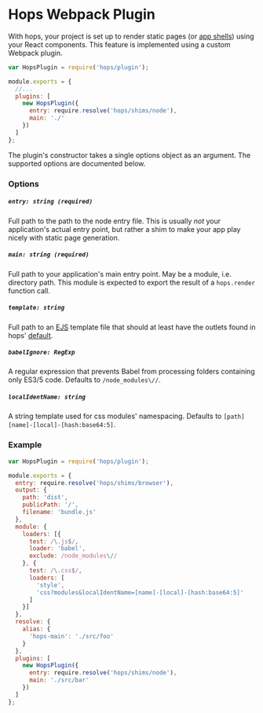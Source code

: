 
# Hops Webpack Plugin

With hops, your project is set up to render static pages (or [app shells](https://www.youtube.com/watch?v=m2tvYGCdOzs)) using your React components. This feature is implemented using a custom Webpack plugin.

```javascript
var HopsPlugin = require('hops/plugin');

module.exports = {
  //...
  plugins: [
    new HopsPlugin({
      entry: require.resolve('hops/shims/node'),
      main: './'
    })
  ]
};
```

The plugin's constructor takes a single options object as an argument. The supported options are documented below.


### Options

##### `entry: string (required)`

Full path to the path to the node entry file. This is usually *not* your application's actual entry point, but rather a shim to make your app play nicely with static page generation.

##### `main: string (required)`

Full path to your application's main entry point. May be a module, i.e. directory path. This module is expected to export the result of a `hops.render` function call.

##### `template: string`

Full path to an [EJS](http://ejs.co) template file that should at least have the outlets found in hops' [default](https://github.com/xing/hops/blob/master/plugin/template.ejs).

##### `babelIgnore: RegExp`

A regular expression that prevents Babel from processing folders containing only ES3/5 code. Defaults to `/node_modules\//`.

##### `localIdentName: string`

A string template used for css modules' namespacing. Defaults to `[path][name]-[local]-[hash:base64:5]`.


### Example

```javascript
var HopsPlugin = require('hops/plugin');

module.exports = {
  entry: require.resolve('hops/shims/browser'),
  output: {
    path: 'dist',
    publicPath: '/',
    filename: 'bundle.js'
  },
  module: {
    loaders: [{
      test: /\.js$/,
      loader: 'babel',
      exclude: /node_modules\//
    }, {
      test: /\.css$/,
      loaders: [
        'style',
        'css?modules&localIdentName=[name]-[local]-[hash:base64:5]'
      ]
    }]
  },
  resolve: {
    alias: {
      'hops-main': './src/foo'
    }
  },
  plugins: [
    new HopsPlugin({
      entry: require.resolve('hops/shims/node'),
      main: './src/bar'
    })
  ]
};
```
